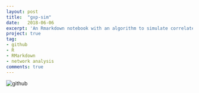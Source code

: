 ```yaml
---
layout: post
title:  "gxp-sim"
date:   2018-06-06
excerpt: 'An Rmarkdown notebook with an algorithm to simulate correlated gene expression data, and study the effect of various parameters on PCA and hierarchical clustering.'
project: true
tag:
- github
- R
- RMarkdown
- network analysis
comments: true
---
```


![github](https://nickwisniewski.com/gxp-sim)
